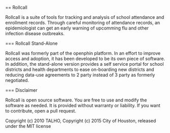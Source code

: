 == Rollcall

Rollcall is a suite of tools for tracking and analysis of school attendance and enrollment records.
Through careful monitoring of attendance records, an epidemiologist can get an early warning of
upcomming flu and other infection disease outbreaks.

=== Rollcall Stand-Alone

Rollcall was formerly part of the openphin platform. In an effort to improve access and adoption, it
has been developed to be its own piece of software. In addition, the stand-alone version provides a
self service portal for school districts and health departments to ease on-boarding new districts
and reducing data-use agreements to 2 party instead of 3 party as formerly negotiated.

=== Disclaimer

Rollcall is open source software. You are free to use and modify the software as needed. It is
provided without warranty or liability. If you want to contribute, open a pull request.

Copyright (c) 2010 TALHO, Copyright (c) 2015 City of Houston, released under the MIT license

